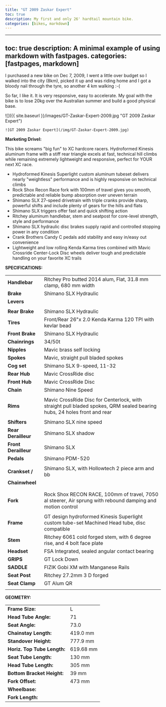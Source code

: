 ```yaml
---
title: "GT 2009 Zaskar Expert"
toc: true
description: My first and only 26' hardtail mountain bike.
categories: [bikes, markdown]
---
```


---
toc: true
description: A minimal example of using markdown with fastpages.
categories: [fastpages, markdown]
---


I purchased a new bike on Dec 7, 2009, I went a little over budget so I walked into the city (8km), picked it up and was riding home and I got a bloody nail through the tyre, so another 4 km walking :-(

So far, I like it. It is very responsive, easy to accelerate. My goal with the bike is to lose 20kg over the Australian summer and build a good physical base.

![]({{ site.baseurl }}/images/GT-Zaskar-Expert-2009.jpg "GT 2009 Zaskar Expert")

```
![GT 2009 Zaskar Expert](/img/GT-Zaskar-Expert-2009.jpg)
```

**Marketing Drivel:**

This bike screams "big fun" to XC hardcore racers. Hydroformed Kinesis aluminum frame with a stiff rear triangle excels at fast, technical hill climbs while remaining extremely lightweight and responsive, perfect for YOUR next XC race.

- Hydroformed Kinesis Superlight custom aluminum tubeset delivers nearly "weightless" performance and is highly responsive on technical climbs
- Rock Shox Recon Race fork with 100mm of travel gives you smooth, predictable and reliable bump absorption over uneven terrain
- Shimano SLX 27-speed drivetrain with triple cranks provide sharp, powerful shifts and include plenty of gears for the hills and flats
- Shimano SLX triggers offer fast and quick shifting action
- Ritchey aluminum handlebar, stem and seatpost for core-level strength, style and performance
- Shimano SLX hydraulic disc brakes supply rapid and controlled stopping power in any condition
- Crank Brothers Candy C pedals add stability and easy in/easy out convenience
- Lightweight and low rolling Kenda Karma tires combined with Mavic Crossride Center-Lock Disc wheels deliver tough and predictable handling on your favorite XC trails

**SPECIFICATIONS:**

|                       |                                                     |
| --------------------- | --------------------------------------------------- |
| **Handlebar**  	    | Ritchey Pro butted 2014 alum, Flat, 31.8 mm clamp, 680 mm width |
| **Brake**		        | Shimano SLX Hydraulic                        		  |
| **Levers**            |                                                     |
|                       |                                                     |
| **Rear Brake**        | Shimano SLX Hydraulic                               |
| **Tires**             | Front/Rear 26"x 2.0 Kenda Karma 120 TPI with kevlar bead  |
| **Front Brake**       | Shimano SLX Hydraulic                               |
| **Chainrings**        | 34/50t                                              |
| **Nipples**           | Mavic brass self locking                            |
| **Spokes**            | Mavic, straight pull bladed spokes                  |
| **Cog set**           | Shimano SLX 9-speed, 11-32                          |
| **Rear Hub**          | Mavic CrossRide disc                                |
| **Front Hub**    	    | Mavic CrossRide Disc                                |
| **Chain**             | Shimano Nine Speed                                  |
|                       |                                                     |
| **Rims**              | Mavic CrossRide Disc for Centerlock, with straight pull bladed spokes, QRM sealed bearing hubs, 24 holes front and rear                      |
|                       |                                                     |
| **Shifters**          | Shimano SLX nine speed                              |
| **Rear Derailleur**   | Shimano SLX shadow                                  |
| **Front Derailleur**  | Shimano SLX   					                  |
| **Pedals**            | Shimano PDM-520            				          |
|                       |                                                     |
| **Crankset /**        | Shimano SLX, with Hollowtech 2 piece arm and bb     |
| **Chainwheel**        |                                                     |
|                       |                                                     |
|                       |                                                     |
| **Fork**              | Rock Shox RECON RACE, 100mm of travel, 7050 al steerer, Air sprung with rebound damping and motion control                                       |
|                       |                                                     |
| **Frame**             | GT design hydroformed Kinesis Superlight custom tube-set Machined Head tube, disc compatible        				                              |
| **Stem**        	    | Ritchey 6061 cold forged stem, with 6 degree rise, and 4 bolt face plate														                   |
| **Headset**           | FSA Integrated, sealed angular contact bearing      |
| **GRIPS**             | GT Lock Down                                        |
| **SADDLE**            | FIZIK Gobi XM with Manganese Rails                  |
| **Seat Post**         | Ritchey 27.2mm 3 D forged                           |
| **Seat Clamp**        | GT Alum QR                   					      |
|                       |                                                     |

**GEOMETRY:**

|                             |           |
| :-------------------------- | :-------- |
| **Frame Size:**             | L         |
| **Head Tube Angle:**        | 71        |
| **Seat Angle:**             | 73.0      |
| **Chainstay Length:**       | 419.0 mm  |
| **Standover Height:**       | 777.9 mm  |
| **Horiz. Top Tube Length:** | 619.68 mm |
| **Seat Tube Length:**       | 130 mm    |
| **Head Tube Length:**       | 305 mm    |
| **Bottom Bracket Height:**  | 39 mm     |
| **Fork Offset:**            | 473 mm    |
| **Wheelbase:**              |           |
| **Fork Length:**            |           |